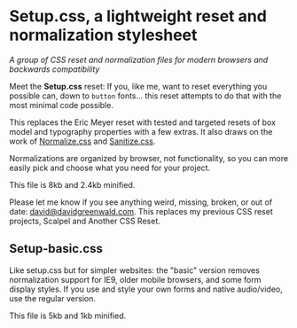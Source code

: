 # Setup.css, a lightweight reset and normalization stylesheet

_A group of CSS reset and normalization files for modern browsers and backwards compatibility_

Meet the **Setup.css** reset:
If you, like me, want to reset everything you possible can, down to `button` fonts... this reset attempts to do that with the most minimal code possible.

This replaces the Eric Meyer reset with tested and targeted resets of box model and typography properties with a few extras. It also draws on the work of [Normalize.css](https://necolas.github.io/normalize.css/) and [Sanitize.css](https://jonathantneal.github.io/sanitize.css/).

Normalizations are organized by browser, not functionality, so you can more easily pick and choose what you need for your project.

This file is 8kb and 2.4kb minified.

Please let me know if you see anything weird, missing, broken, or out of date: david@davidgreenwald.com. This replaces my previous CSS reset projects, Scalpel and Another CSS Reset.

## Setup-basic.css

Like setup.css but for simpler websites: the "basic" version removes normalization support for IE9, older mobile browsers, and some form display styles. If you use and style your own forms and native audio/video, use the regular version.

This file is 5kb and 1kb minified.
